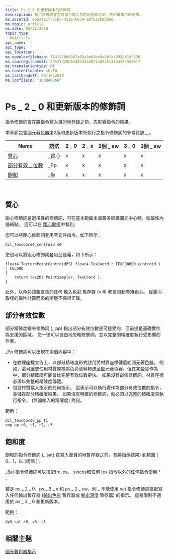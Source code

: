 ```yaml
---
title: Ps_2_0 和更新版本的修飾詞
description: 指令修飾詞會在將指令寫入目的地登錄之前，先影響指令的結果。
ms.assetid: eb2a8a1f-51bc-4516-b679-a8fb25b0dda0
ms.topic: article
ms.date: 05/31/2018
topic_type:
- kbArticle
api_name: ''
api_type: ''
api_location: ''
ms.openlocfilehash: 7141576b80b7a05a3e61ee9a98fa36958b1d5530
ms.sourcegitcommit: 2d531328b6ed82d4ad971a45a5131b430c5866f7
ms.translationtype: MT
ms.contentlocale: zh-TW
ms.lasthandoff: 09/16/2019
ms.locfileid: "103840868"
---
```

# <a name="modifiers-for-ps_2_0-and-above"></a>Ps \_ 2 \_ 0 和更新版本的修飾詞

指令修飾詞會在將指令寫入目的地登錄之前，先影響指令的結果。

本章節包含圖元著色器第2版和更新版本所執行之指令修飾詞的參考資訊 \_ 。



| Name                                     | 語法     | 2 \_ 0 | 2 \_ x | 2個 \_ sw | 3 \_ 0 | 3個 \_ sw |
|------------------------------------------|------------|------|------|-------|------|-------|
| [質心](#centroid)                    | \_質心 | x    | x    | x     | x    | x     |
| [部分有效 \_ 位數](#partial-precision) | \_Pp       | x    | x    | x     | x    | x     |
| [飽和](#saturate)                    | \_坐      | x    | x    | x     | x    | x     |



 

## <a name="centroid"></a>質心

距心修飾詞是選擇性的修飾詞，可在基本範圍未涵蓋多取樣圖元中心時，個屬性內插補點。 這可以在 [距心取樣](https://msdn.microsoft.com/library/ee415231(VS.85).aspx)中看到。

您可以將距心修飾詞套用至元件指令，如下所示：


```
dcl_texcoord0_centroid v0
```



您也可以將距心修飾詞套用至語義，如下所示：


```
float4 TexturePointCentroidPS( float4 TexCoord : TEXCOORD0_centroid ) : COLOR0
{
    return tex2D( PointSampler, TexCoord );
}
```



此外，以色彩語義宣告的任何 [輸入色彩](dx9-graphics-reference-asm-ps-registers-input-color.md) 暫存器 (v \#) 都會自動套用距心。 從距心取樣的屬性計算而來的漸層不保證正確。

## <a name="partial-precision"></a>部分有效位數

部分精確度指令修飾詞 (\_ pp) 指出部分有效位數是可接受的，但前提是基礎實作為支援的區域。 您一律可以自由地忽略修飾詞，並以完整的精確度執行受影響的作業。

\_Pp 修飾詞可以出現在兩個內容中：

-   在紋理座標宣告上，以部分精確度形式啟用將材質座標傳遞給圖元著色器。 例如，這可讓您使用材質座標將色彩資料轉送至圖元著色器，但在某些實作為中，部分精確度可能會比完整有效位數更快。 如果沒有這個修飾詞，材質座標必須以完整的精確度傳遞。
-   包含材質載入指示的任何指示。 這表示可以執行實作為部分有效位數的指令，並儲存部分精確度結果。 如果沒有明確的修飾詞，就必須以完整的精確度來執行指令， (無論輸入的精確度) 為何。

範例：


```
dcl_texcoord0_pp t1
cmp_pp r0, r1, r2, r3
```



## <a name="saturate"></a>飽和度

飽和的指令修飾詞 (\_ sat) 在寫入至目的地暫存器之前，會將指示結果) 到範圍 \[ 0、1，以 (或個 \] 。

\_Sat 指令修飾詞可以搭配[frc-ps](frc---ps.md)、 [sincos](sincos---ps.md)和任何 tex 指令以外的任何指令使用 \* 。

若是 ps \_ 2 \_ 0、ps \_ 2 \_ x 和 ps \_ 2 \_ sw，則 \_ 不能使用 sat 指令修飾詞搭配寫入任何輸出暫存器 ([輸出色彩](dx9-graphics-reference-asm-ps-registers-output-color.md) 暫存器或 [輸出深度](dx9-graphics-reference-asm-ps-registers-output-depth.md) 暫存器) 的指示。 這種限制不適用於 ps \_ 3 \_ 0 和更新版本。

範例：


```
dp3_sat r0, v0, c1
```



## <a name="related-topics"></a>相關主題

<dl> <dt>

[圖元著色器指示](dx9-graphics-reference-asm-ps-instructions.md)
</dt> </dl>

 

 




